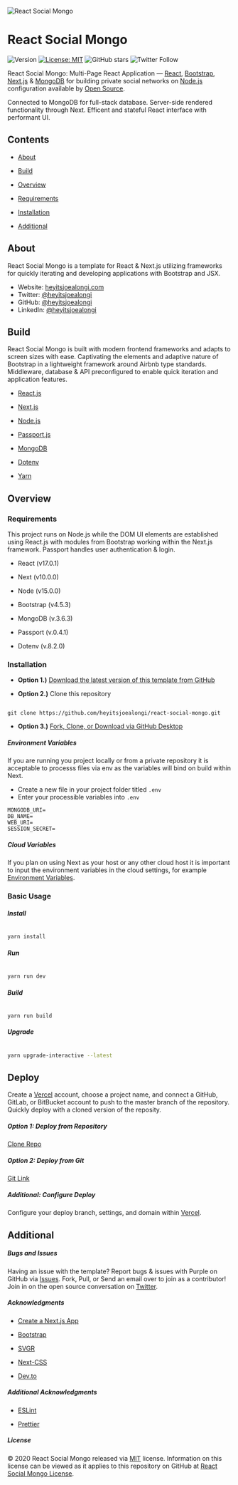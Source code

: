 ![React Social Mongo](https://raw.githubusercontent.com/heyitsjoealongi/react-social-mongo/master/public/react-social-mongo_image.png)

# React Social Mongo

![Version](https://img.shields.io/badge/version-1.0.0-blue.svg?cacheSeconds=2592000) [![License: MIT ](https://img.shields.io/badge/License-MIT-green.svg)](https://github.com/heyitsjoealongi/react-social-mongo/blob/master/LICENSE) ![GitHub stars](https://img.shields.io/github/stars/heyitsjoealongi/react-social-mongo?style=social) ![Twitter Follow](https://img.shields.io/twitter/follow/heyitsjoealongi?label=Follow&style=social)

React Social Mongo: Multi-Page React Application — [React](https://reactjs.org/), [Bootstrap](https://getbootstrap.com/), [Next.js](https://vercel.com/) & [MongoDB](https://www.mongodb.com/)
for building private social networks on [Node.js](https://nodejs.org/en/) configuration available by [Open Source](https://opensource.org/).

Connected to MongoDB for full-stack database. Server-side rendered functionality through Next. Efficent and stateful React interface with performant UI.

## Contents

- [About](#about)

- [Build](#build)

- [Overview](#overview)

- [Requirements](#requirements)

- [Installation](#installation)

- [Additional](#additional)

## About

React Social Mongo is a template for React & Next.js utilizing frameworks for quickly iterating and developing applications with Bootstrap and JSX.

- Website: [heyitsjoealongi.com](https://heyitsjoealongi.com/)
- Twitter: [@heyitsjoealongi](https://twitter.com/heyitsjoealongi/)
- GitHub: [@heyitsjoealongi](https://github.com/heyitsjoealongi/)
- LinkedIn: [@heyitsjoealongi](https://www.linkedin.com/in/heyitsjoealongi/)

## Build

React Social Mongo is built with modern frontend frameworks and adapts to screen sizes with ease. Captivating the elements and adaptive nature of Bootstrap in a lightweight framework around Airbnb type standards. Middleware, database & API preconfigured to enable quick iteration and application features.

- [React.js](https://reactjs.org/)

- [Next.js](https://vercel.com/)

- [Node.js](https://nodejs.org/en/)

- [Passport.js](http://www.passportjs.org/)

- [MongoDB](https://www.mongodb.com/)

- [Dotenv](https://www.npmjs.com/package/dotenv)

- [Yarn](https://yarnpkg.com/)

## Overview

### Requirements

This project runs on Node.js while the DOM UI elements are established using React.js with modules from Bootstrap working within the Next.js framework. Passport handles user authentication & login.

- React (v17.0.1)

- Next (v10.0.0)

- Node (v15.0.0)

- Bootstrap (v4.5.3)

- MongoDB (v.3.6.3)

- Passport (v.0.4.1)

- Dotenv (v.8.2.0)

### Installation

- **Option 1.)** [Download the latest version of this template from GitHub](https://github.com/heyitsjoealongi/react-social-mongo/archive/master.zip)

- **Option 2.)** Clone this repository

```

git clone https://github.com/heyitsjoealongi/react-social-mongo.git

```

- **Option 3.)** [Fork, Clone, or Download via GitHub Desktop](x-github-client://openRepo/https://github.com/heyitsjoealongi/react-social-mongo)

##### Environment Variables

If you are running you project locally or from a private repository it is acceptable to processs files via env as the variables will bind on build within Next.

- Create a new file in your project folder titled `.env`
- Enter your processible variables into `.env`

```
MONGODB_URI=
DB_NAME=
WEB_URI=
SESSION_SECRET=
```

##### Cloud Variables

If you plan on using Next as your host or any other cloud host it is important to input the environment variables in the cloud settings, for example [Environment Variables](https://vercel.com/blog/environment-variables-ui).

### Basic Usage

##### Install

```sh

yarn install

```

##### Run

```sh

yarn run dev

```

##### Build

```sh

yarn run build

```

##### Upgrade

```sh

yarn upgrade-interactive --latest

```

## Deploy

Create a [Vercel](https://vercel.com/) account, choose a project name, and connect a GitHub, GitLab, or BitBucket account to push to the master branch of the repository. Quickly deploy with a cloned version of the reposity.

##### Option 1: Deploy from Repository

[Clone Repo](x-github-client://openRepo/https://github.com/heyitsjoealongi/react-social-mongo)

##### Option 2: Deploy from Git

[Git Link](https://vercel.com/import/git)

##### Additional: Configure Deploy

Configure your deploy branch, settings, and domain within [Vercel](https://vercel.com/).

## Additional

##### Bugs and Issues

Having an issue with the template? Report bugs & issues with Purple on GitHub via [Issues](https://github.com/heyitsjoealongi/react-social-mongo/issues). Fork, Pull, or Send an email over to join as a contributor! Join in on the open source conversation on [Twitter](https://twitter.com/heyitsjoealongi).

##### Acknowledgments

- [Create a Next.js App](https://nextjs.org/learn/basics/create-nextjs-app)

- [Bootstrap](https://getbootstrap.com/)

- [SVGR](https://www.npmjs.com/package/@svgr/webpack)

- [Next-CSS](https://www.npmjs.com/package/@zeit/next-css)

- [Dev.to](https://dev.to/hoangvvo/how-i-build-a-full-fledged-app-with-next-js-and-mongodb-part-1-user-authentication-using-passport-js-4b16)

##### Additional Acknowledgments

- [ESLint](https://eslint.org/)

- [Prettier](https://prettier.io/)

##### License

© 2020 React Social Mongo released via [MIT](https://opensource.org/licenses/MIT) license. Information on this license can be viewed as it applies to this repository on GitHub at [React Social Mongo License](https://github.com/heyitsjoealongi/react-social-mongo/blob/master/LICENSE).
